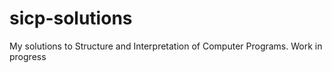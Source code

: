 # sicp-solutions

My solutions to Structure and Interpretation of Computer Programs. Work in progress 
